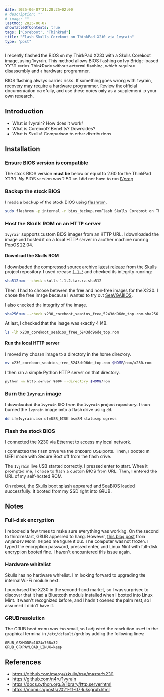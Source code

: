 ```yaml
---
date: 2025-06-07T21:28:25+02:00
# description: ""
# image: ""
lastmod: 2025-06-07
showTableOfContents: true
tags: ["Coreboot", "ThinkPad"]
title: "Flash Skulls Coreboot on ThinkPad X230 via 1vyrain"
type: "post"
---
```



I recently flashed the BIOS on my ThinkPad X230 with a Skulls Coreboot image, using 1vyrain. This method allows BIOS flashing on Ivy Bridge-based XX30 series ThinkPads without external flashing, which requires disassembly and a hardware programmer.

BIOS flashing always carries risks. If something goes wrong with 1vyrain, recovery may require a hardware programmer. Review the official documentation carefully, and use these notes only as a supplement to your own research.

## Introduction

- What is 1vyrain? How does it work?
- What is Coreboot? Benefits? Downsides?
- What is Skulls? Comparison to other distributions.

## Installation

### Ensure BIOS version is compatible 

The stock BIOS version **must be** below or equal to 2.60 for the ThinkPad X230.
My BIOS version was 2.50 so I did not have to run [IVprep](https://github.com/n4ru/IVprep).

### Backup the stock BIOS

I made a backup of the stock BIOS using [flashrom](https://github.com/flashrom/flashrom).

```bash
sudo flashrom -p internal -r bios_backup.romFlash Skulls Coreboot on ThinkPad X230 via 1vyrain --ifd -i bios
```

### Host the Skulls ROM on an HTTP server

`1vyrain` supports custom BIOS images from an HTTP URL.
I downloaded the image and hosted it on a local HTTP server in another machine running PopOS 22.04.

#### Download the Skulls ROM

I downloaded the compressed source archive [latest release](https://github.com/merge/skulls/releases/latest) from the Skulls project repository.
I used release [`1.1.2`](https://github.com/merge/skulls/tree/1.1.2) and checked its integrity running:

```bash
sha512sum --check skulls-1.1.2.tar.xz.sha512
```

Then, I had to choose between the free and non-free images for the X230.
I chose the free image because I wanted to try out [SeaVGABIOS](https://www.seabios.org/SeaVGABIOS).

I also checked the integrity of the image.

```bash
sha256sum --check x230_coreboot_seabios_free_5243dd96de_top.rom.sha256
```

At last, I checked that the image was exactly 4 MB.

```bash
ls -lh x230_coreboot_seabios_free_5243dd96de_top.rom
```

#### Run the local HTTP server

I moved my chosen image to a directory in the home directory.

```bash
mv x230_coreboot_seabios_free_5243dd96de_top.rom $HOME/rom/x230.rom
```

I then ran a simple Python HTTP server on that directory.

```bash
python -m http.server 8000 --directory $HOME/rom
```

### Burn the `1vyrain` image

I downloaded the `1vyrain` ISO from the `1vyrain` project repository.
I then burned the `1vyrain` image onto a flash drive using `dd`.

```bash
dd if=1vyrain.iso of=USB_DISK bs=8M status=progress
```

### Flash the stock BIOS

I connected the X230 via Ethernet to access my local network.

I connected the flash drive via the onboard USB ports.
Then, I booted in UEFI mode with Secure Boot off from the flash drive.

The `1vyrain` live USB started correctly. 
I pressed enter to start.
When it prompted me, I chose to flash a custom BIOS from URL.
Then, I entered the URL of my self-hosted ROM.

On reboot, the Skulls boot splash appeared and SeaBIOS loaded successfully.
It booted from my SSD right into GRUB.

## Notes

### Full-disk encryption

I rebooted a few times to make sure everything was working.
On the second to third restart, GRUB appeared to hang.
However, [this blog post](https://momi.ca/posts/2021-11-07-luksgrub.html) from Anjandev Momi helped me figure it out.
The computer was not frozen. I typed the encryption password, pressed enter, and Linux Mint with full-disk encryption booted fine.
I haven't encountered this issue again.

### Hardware whitelist

Skulls has no hardware whitelist.
I'm looking forward to upgrading the internal Wi-Fi module next.

I purchased the X230 in the second-hand market, so I was surprised to discover that it had a Bluetooth module installed when I booted into Linux Mint.
It wasn't recognized before, and I hadn't opened the palm rest, so I assumed I didn't have it.

### GRUB resolution

The GRUB boot menu was too small, so I adjusted the resolution used in the graphical terminal in `/etc/default/grub` by adding the following lines:

```
GRUB_GFXMODE=1024x768x32
GRUB_GFXPAYLOAD_LINUX=keep
```

## References

- https://github.com/merge/skulls/tree/master/x230
- https://github.com/n4ru/1vyrain
- https://docs.python.org/3/library/http.server.html
- https://momi.ca/posts/2021-11-07-luksgrub.html
